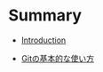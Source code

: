# Summary

* [Introduction](README.md)

* [Gitの基本的な使い方](./page1.md)

<!-- * [VRメニューの作成](./page2.md) -->
